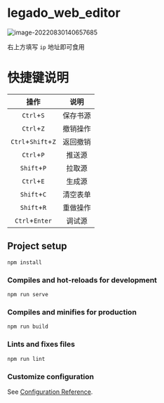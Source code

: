 # legado_web_editor

![image-20220830140657685](https://cdn.jsdelivr.net/gh/jgckM/image@main/image/202208301744631.png)

右上方填写 `ip` 地址即可食用

# 快捷键说明
| 操作               | 说明     |
| :-------: | :-: |
| `Ctrl`+`S`         | 保存书源 |
| `Ctrl`+`Z`         | 撤销操作 |
| `Ctrl`+`Shift`+`Z` | 返回撤销 |
| `Ctrl`+`P` | 推送源 |
| `Shift`+`P` | 拉取源 |
| `Ctrl`+`E` | 生成源 |
| `Shift`+`C` | 清空表单 |
| `Shift`+`R`        | 重做操作 |
| `Ctrl`+`Enter`     | 调试源   |

## Project setup
```
npm install
```

### Compiles and hot-reloads for development
```
npm run serve
```

### Compiles and minifies for production
```
npm run build
```

### Lints and fixes files
```
npm run lint
```

### Customize configuration
See [Configuration Reference](https://cli.vuejs.org/config/).
